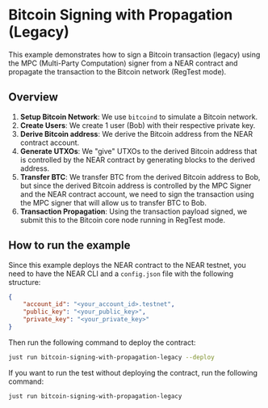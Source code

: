 # Bitcoin Signing with Propagation (Legacy)

This example demonstrates how to sign a Bitcoin transaction (legacy) using the MPC  (Multi-Party Computation) signer from a NEAR contract and propagate the transaction to the Bitcoin network (RegTest mode).

## Overview

1. **Setup Bitcoin Network**: We use `bitcoind` to simulate a Bitcoin network.
2. **Create Users**: We create 1 user (Bob) with their respective private key.
3. **Derive Bitcoin address**: We derive the Bitcoin address from the NEAR contract account.
4. **Generate UTXOs**: We "give" UTXOs to the derived Bitcoin address that is controlled by the NEAR contract by generating blocks to the derived address. 
5. **Transfer BTC**: We transfer BTC from the derived Bitcoin address to Bob, but since the derived Bitcoin address is controlled by the MPC Signer and the NEAR contract account, we need to sign the transaction using the MPC signer that will allow us to transfer BTC to Bob.
6. **Transaction Propagation**: Using the transaction payload signed, we submit this to the Bitcoin core node running in RegTest mode.

## How to run the example

Since this example deploys the NEAR contract to the NEAR testnet, you need to have the NEAR CLI and a `config.json` file with the following structure:

```json
{
    "account_id": "<your_account_id>.testnet",
    "public_key": "<your_public_key>",
    "private_key": "<your_private_key>"
}
```

Then run the following command to deploy the contract:

```bash
just run bitcoin-signing-with-propagation-legacy --deploy
```

If you want to run the test without deploying the contract, run the following command:

```bash
just run bitcoin-signing-with-propagation-legacy
```
